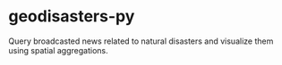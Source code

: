 # geodisasters-py
Query broadcasted news related to natural disasters and visualize them using spatial aggregations.
